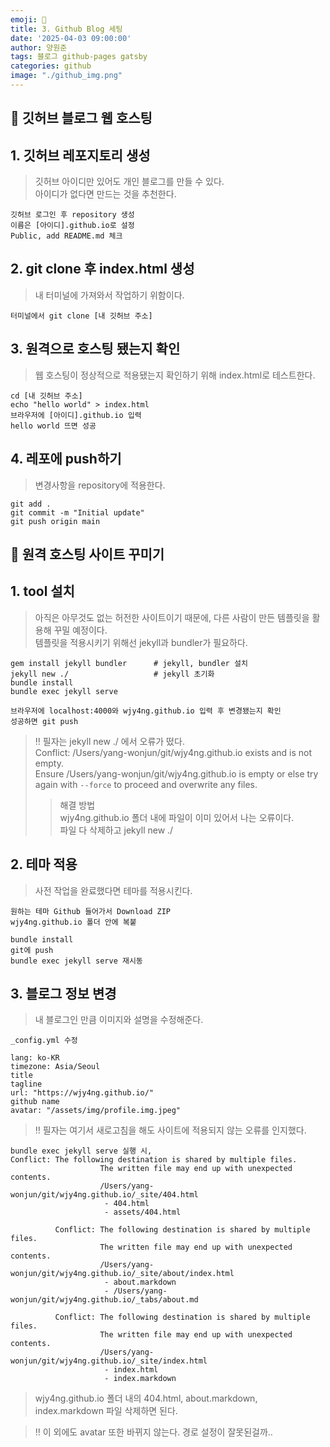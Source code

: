 ```yaml
---
emoji: 📝
title: 3. Github Blog 세팅
date: '2025-04-03 09:00:00'
author: 양원준
tags: 블로그 github-pages gatsby
categories: github
image: "./github_img.png"
---
```


## 📌 깃허브 블로그 웹 호스팅
## 1. 깃허브 레포지토리 생성
> 깃허브 아이디만 있어도 개인 블로그를 만들 수 있다.\
아이디가 없다면 만드는 것을 추천한다.

```
깃허브 로그인 후 repository 생성
이름은 [아이디].github.io로 설정
Public, add README.md 체크
```

## 2. git clone 후 index.html 생성
> 내 터미널에 가져와서 작업하기 위함이다.

```
터미널에서 git clone [내 깃허브 주소]
```

## 3. 원격으로 호스팅 됐는지 확인
> 웹 호스팅이 정상적으로 적용됐는지 확인하기 위해 index.html로 테스트한다.

```
cd [내 깃허브 주소]
echo "hello world" > index.html
브라우저에 [아이디].github.io 입력
hello world 뜨면 성공
```

## 4. 레포에 push하기
> 변경사항을 repository에 적용한다.

```
git add .
git commit -m "Initial update"
git push origin main
```

## 📌 원격 호스팅 사이트 꾸미기
## 1. tool 설치
> 아직은 아무것도 없는 허전한 사이트이기 때문에, 다른 사람이 만든 템플릿을 활용해 꾸밀 예정이다.\
템플릿을 적용시키기 위해선 jekyll과 bundler가 필요하다.

```
gem install jekyll bundler      # jekyll, bundler 설치
jekyll new ./                   # jekyll 초기화
bundle install
bundle exec jekyll serve

브라우저에 localhost:4000와 wjy4ng.github.io 입력 후 변경됐는지 확인
성공하면 git push
```
> ‼️ 필자는 jekyll new ./ 에서 오류가 떴다.\
Conflict: /Users/yang-wonjun/git/wjy4ng.github.io exists and is not empty.\
Ensure /Users/yang-wonjun/git/wjy4ng.github.io is empty or else try again with `--force` to proceed and overwrite any files.
>> 해결 방법\
wjy4ng.github.io 폴더 내에 파일이 이미 있어서 나는 오류이다.\
파일 다 삭제하고 jekyll new ./


## 2. 테마 적용
> 사전 작업을 완료했다면 테마를 적용시킨다.

```
원하는 테마 Github 들어가서 Download ZIP
wjy4ng.github.io 폴더 안에 복붙

bundle install
git에 push
bundle exec jekyll serve 재시동
```

## 3. 블로그 정보 변경
> 내 블로그인 만큼 이미지와 설명을 수정해준다.

```
_config.yml 수정

lang: ko-KR
timezone: Asia/Seoul
title
tagline
url: "https://wjy4ng.github.io/"
github name
avatar: "/assets/img/profile.img.jpeg"
```
> ‼️ 필자는 여기서 새로고침을 해도 사이트에 적용되지 않는 오류를 인지했다.

```
bundle exec jekyll serve 실행 시,
Conflict: The following destination is shared by multiple files.
                    The written file may end up with unexpected contents.
                    /Users/yang-wonjun/git/wjy4ng.github.io/_site/404.html
                     - 404.html
                     - assets/404.html
                    
          Conflict: The following destination is shared by multiple files.
                    The written file may end up with unexpected contents.
                    /Users/yang-wonjun/git/wjy4ng.github.io/_site/about/index.html
                     - about.markdown
                     - /Users/yang-wonjun/git/wjy4ng.github.io/_tabs/about.md
                    
          Conflict: The following destination is shared by multiple files.
                    The written file may end up with unexpected contents.
                    /Users/yang-wonjun/git/wjy4ng.github.io/_site/index.html
                     - index.html
                     - index.markdown
```
> wjy4ng.github.io 폴더 내의 404.html, about.markdown, index.markdown 파일 삭제하면 된다.

> ‼️ 이 외에도 avatar 또한 바뀌지 않는다. 경로 설정이 잘못된걸까..

```toc
```